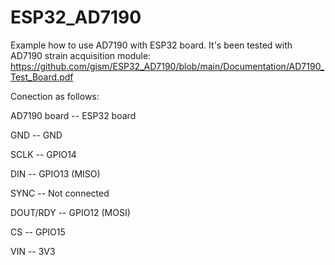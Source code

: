 # ESP32_AD7190

Example how to use AD7190 with ESP32 board.
It's been tested with AD7190 strain acquisition module:
https://github.com/gism/ESP32_AD7190/blob/main/Documentation/AD7190_Test_Board.pdf

Conection as follows:
  
AD7190 board -- ESP32 board

GND   --  GND

SCLK  --  GPIO14

DIN   --  GPIO13 (MISO)

SYNC  --  Not connected

DOUT/RDY  --  GPIO12 (MOSI)

CS    --  GPIO15

VIN   --  3V3

